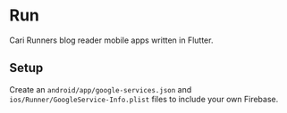 # Run

Cari Runners blog reader mobile apps written in Flutter.

## Setup

Create an `android/app/google-services.json` and `ios/Runner/GoogleService-Info.plist` files to include your own Firebase.
